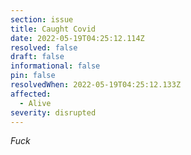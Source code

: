 ```yaml
---
section: issue
title: Caught Covid
date: 2022-05-19T04:25:12.114Z
resolved: false
draft: false
informational: false
pin: false
resolvedWhen: 2022-05-19T04:25:12.133Z
affected:
  - Alive
severity: disrupted
---
```

*Fuck*